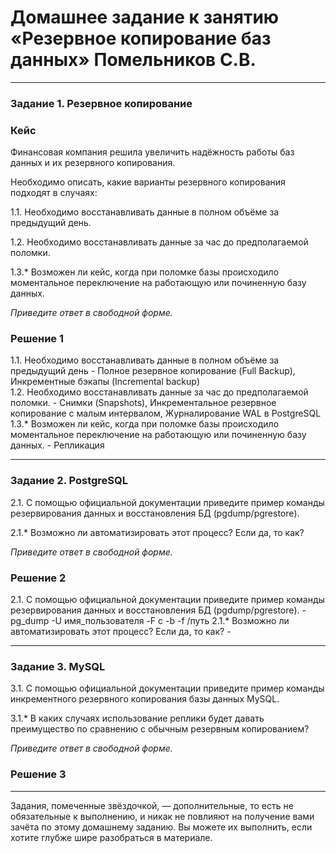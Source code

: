 # Домашнее задание к занятию «Резервное копирование баз данных» Помельников С.В.

---

### Задание 1. Резервное копирование

### Кейс
Финансовая компания решила увеличить надёжность работы баз данных и их резервного копирования. 

Необходимо описать, какие варианты резервного копирования подходят в случаях: 

1.1. Необходимо восстанавливать данные в полном объёме за предыдущий день.

1.2. Необходимо восстанавливать данные за час до предполагаемой поломки.

1.3.* Возможен ли кейс, когда при поломке базы происходило моментальное переключение на работающую или починенную базу данных.

*Приведите ответ в свободной форме.*

### Решение 1   
1.1. Необходимо восстанавливать данные в полном объёме за предыдущий день - Полное резервное копирование (Full Backup), Инкрементные бэкапы (Incremental backup)  
1.2. Необходимо восстанавливать данные за час до предполагаемой поломки. - Снимки (Snapshots), Инкрементальное резервное копирование с малым интервалом, Журналирование WAL в PostgreSQL  
1.3.* Возможен ли кейс, когда при поломке базы происходило моментальное переключение на работающую или починенную базу данных. - Репликация

---

### Задание 2. PostgreSQL

2.1. С помощью официальной документации приведите пример команды резервирования данных и восстановления БД (pgdump/pgrestore).

2.1.* Возможно ли автоматизировать этот процесс? Если да, то как?

*Приведите ответ в свободной форме.*

### Решение 2   

2.1. С помощью официальной документации приведите пример команды резервирования данных и восстановления БД (pgdump/pgrestore). - pg_dump -U имя_пользователя -F c -b -f /путь
2.1.* Возможно ли автоматизировать этот процесс? Если да, то как? - 

---

### Задание 3. MySQL

3.1. С помощью официальной документации приведите пример команды инкрементного резервного копирования базы данных MySQL. 

3.1.* В каких случаях использование реплики будет давать преимущество по сравнению с обычным резервным копированием?

*Приведите ответ в свободной форме.*

### Решение 3   




---

Задания, помеченные звёздочкой, — дополнительные, то есть не обязательные к выполнению, и никак не повлияют на получение вами зачёта по этому домашнему заданию. Вы можете их выполнить, если хотите глубже шире разобраться в материале.
